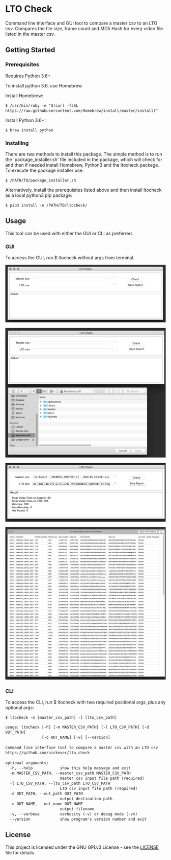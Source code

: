 # LTO Check

Command line interface and GUI tool to compare a master csv to an LTO csv.
Compares the file size, frame count and MD5 Hash for every video file listed in the master csv.

## Getting Started



### Prerequisites

Requires Python 3.6+

To install python 3.6, use Homebrew.

Install Homebrew:
```
$ /usr/bin/ruby -e "$(curl -fsSL https://raw.githubusercontent.com/Homebrew/install/master/install)"
```

Install Python 3.6+:
```
$ brew install python
```

### Installing

There are two methods to install this package. The simple method is to run the 'package_installer.sh' 
file included in the package, which will check for and then if needed install Homebrew, Python3 and the ltocheck
package. To execute the package installer use:

```
$ /PATH/TO/package_installer.sh
```

Alternatively, install the prerequisites listed above and then install ltocheck as a local python3 pip package:

```
$ pip3 install -e /PATH/TO/ltocheck/
```

## Usage

This tool can be used with either the GUI or CLI as preferred.  

### GUI

To access the GUI, run $ ltocheck without args from terminal.

![ltocheck1](https://github.com/nickever/ltocheck/blob/master/img/ltocheck1.png)

![ltocheck2](https://github.com/nickever/ltocheck/blob/master/img/ltocheck2.png)

![ltocheck3](https://github.com/nickever/ltocheck/blob/master/img/ltocheck3.png)

![ltocheck4](https://github.com/nickever/ltocheck/blob/master/img/ltocheck4.png)

### CLI

To access the CLI, run $ ltocheck with two required positional args, plus any optional args:

```
$ ltocheck -m [master_csv_path] -l [lto_csv_path] 
```

```
usage: ltocheck [-h] [-m MASTER_CSV_PATH] [-l LTO_CSV_PATH] [-d OUT_PATH]
                [-o OUT_NAME] [-v] [--version]

Command line interface tool to compare a master csv with an LTO csv
https://github.com/nickever/lto_check

optional arguments:
  -h, --help            show this help message and exit
  -m MASTER_CSV_PATH, --master_csv_path MASTER_CSV_PATH
                        master csv input file path (required)
  -l LTO_CSV_PATH, --lto_csv_path LTO_CSV_PATH
                        LTO csv input file path (required)
  -d OUT_PATH, --out_path OUT_PATH
                        output destination path
  -o OUT_NAME, --out_name OUT_NAME
                        output filename
  -v, --verbose         verbosity (-v) or debug mode (-vv)
  --version             show program's version number and exit
```

## License

This project is licensed under the GNU GPLv3 License - see the [LICENSE](LICENSE) file for details
